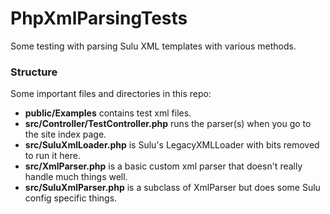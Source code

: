 # PhpXmlParsingTests
Some testing with parsing Sulu XML templates with various methods.

### Structure
Some important files and directories in this repo:
* **public/Examples** contains test xml files.
* **src/Controller/TestController.php** runs the parser(s) when you go to the site index page.
* **src/SuluXmlLoader.php** is Sulu's LegacyXMLLoader with bits removed to run it here.
* **src/XmlParser.php** is a basic custom xml parser that doesn't really handle much things well.
* **src/SuluXmlParser.php** is a subclass of XmlParser but does some Sulu config specific things.
